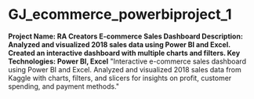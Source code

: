 # GJ_ecommerce_powerbiproject_1
**Project Name: RA Creators E-commerce Sales Dashboard
Description: Analyzed and visualized 2018 sales data using Power BI and Excel. Created an interactive dashboard with multiple charts and filters.
Key Technologies: Power BI, Excel**
"Interactive e-commerce sales dashboard using Power BI and Excel. Analyzed and visualized 2018 sales data from Kaggle with charts, filters, and slicers for insights on profit, customer spending, and payment methods."
